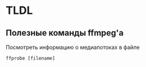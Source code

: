 # TLDL

## Полезные команды ffmpeg'а

Посмотреть информацию о медиапотоках в файле
```shell
ffprobe [filename]
```